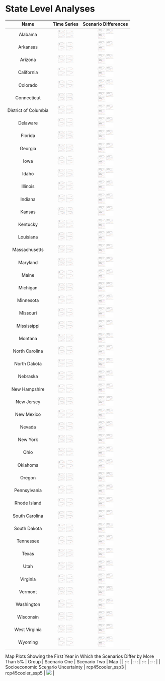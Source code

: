 # State Level Analyses
>
| Name | Time Series | Scenario Differences |
| :-: | :-: | :-: |
| Alabama | <img src="figures/States/State_Load_Projections_Alabama.png" width="50"> | <img src="figures/States/State_Load_Difference_Alabama.png" width="50"> |
| Arkansas | <img src="figures/States/State_Load_Projections_Arkansas.png" width="50"> | <img src="figures/States/State_Load_Difference_Arkansas.png" width="50"> |
| Arizona | <img src="figures/States/State_Load_Projections_Arizona.png" width="50"> | <img src="figures/States/State_Load_Difference_Arizona.png" width="50"> |
| California | <img src="figures/States/State_Load_Projections_California.png" width="50"> | <img src="figures/States/State_Load_Difference_California.png" width="50"> |
| Colorado | <img src="figures/States/State_Load_Projections_Colorado.png" width="50"> | <img src="figures/States/State_Load_Difference_Colorado.png" width="50"> |
| Connecticut | <img src="figures/States/State_Load_Projections_Connecticut.png" width="50"> | <img src="figures/States/State_Load_Difference_Connecticut.png" width="50"> |
| District of Columbia | <img src="figures/States/State_Load_Projections_District_of_Columbia.png" width="50"> | <img src="figures/States/State_Load_Difference_District_of_Columbia.png" width="50"> |
| Delaware | <img src="figures/States/State_Load_Projections_Delaware.png" width="50"> | <img src="figures/States/State_Load_Difference_Delaware.png" width="50"> |
| Florida | <img src="figures/States/State_Load_Projections_Florida.png" width="50"> | <img src="figures/States/State_Load_Difference_Florida.png" width="50"> |
| Georgia | <img src="figures/States/State_Load_Projections_Georgia.png" width="50"> | <img src="figures/States/State_Load_Difference_Georgia.png" width="50"> |
| Iowa | <img src="figures/States/State_Load_Projections_Iowa.png" width="50"> | <img src="figures/States/State_Load_Difference_Iowa.png" width="50"> |
| Idaho | <img src="figures/States/State_Load_Projections_Idaho.png" width="50"> | <img src="figures/States/State_Load_Difference_Idaho.png" width="50"> |
| Illinois | <img src="figures/States/State_Load_Projections_Illinois.png" width="50"> | <img src="figures/States/State_Load_Difference_Illinois.png" width="50"> |
| Indiana | <img src="figures/States/State_Load_Projections_Indiana.png" width="50"> | <img src="figures/States/State_Load_Difference_Indiana.png" width="50"> |
| Kansas | <img src="figures/States/State_Load_Projections_Kansas.png" width="50"> | <img src="figures/States/State_Load_Difference_Kansas.png" width="50"> |
| Kentucky | <img src="figures/States/State_Load_Projections_Kentucky.png" width="50"> | <img src="figures/States/State_Load_Difference_Kentucky.png" width="50"> |
| Louisiana | <img src="figures/States/State_Load_Projections_Louisiana.png" width="50"> | <img src="figures/States/State_Load_Difference_Louisiana.png" width="50"> |
| Massachusetts | <img src="figures/States/State_Load_Projections_Massachusetts.png" width="50"> | <img src="figures/States/State_Load_Difference_Massachusetts.png" width="50"> |
| Maryland | <img src="figures/States/State_Load_Projections_Maryland.png" width="50"> | <img src="figures/States/State_Load_Difference_Maryland.png" width="50"> |
| Maine | <img src="figures/States/State_Load_Projections_Maine.png" width="50"> | <img src="figures/States/State_Load_Difference_Maine.png" width="50"> |
| Michigan | <img src="figures/States/State_Load_Projections_Michigan.png" width="50"> | <img src="figures/States/State_Load_Difference_Michigan.png" width="50"> |
| Minnesota | <img src="figures/States/State_Load_Projections_Minnesota.png" width="50"> | <img src="figures/States/State_Load_Difference_Minnesota.png" width="50"> |
| Missouri | <img src="figures/States/State_Load_Projections_Missouri.png" width="50"> | <img src="figures/States/State_Load_Difference_Missouri.png" width="50"> |
| Mississippi | <img src="figures/States/State_Load_Projections_Mississippi.png" width="50"> | <img src="figures/States/State_Load_Difference_Mississippi.png" width="50"> |
| Montana | <img src="figures/States/State_Load_Projections_Montana.png" width="50"> | <img src="figures/States/State_Load_Difference_Montana.png" width="50"> |
| North Carolina | <img src="figures/States/State_Load_Projections_North_Carolina.png" width="50"> | <img src="figures/States/State_Load_Difference_North_Carolina.png" width="50"> |
| North Dakota | <img src="figures/States/State_Load_Projections_North_Dakota.png" width="50"> | <img src="figures/States/State_Load_Difference_North_Dakota.png" width="50"> |
| Nebraska | <img src="figures/States/State_Load_Projections_Nebraska.png" width="50"> | <img src="figures/States/State_Load_Difference_Nebraska.png" width="50"> |
| New Hampshire | <img src="figures/States/State_Load_Projections_New_Hampshire.png" width="50"> | <img src="figures/States/State_Load_Difference_New_Hampshire.png" width="50"> |
| New Jersey | <img src="figures/States/State_Load_Projections_New_Jersey.png" width="50"> | <img src="figures/States/State_Load_Difference_New_Jersey.png" width="50"> |
| New Mexico | <img src="figures/States/State_Load_Projections_New_Mexico.png" width="50"> | <img src="figures/States/State_Load_Difference_New_Mexico.png" width="50"> |
| Nevada | <img src="figures/States/State_Load_Projections_Nevada.png" width="50"> | <img src="figures/States/State_Load_Difference_Nevada.png" width="50"> |
| New York | <img src="figures/States/State_Load_Projections_New_York.png" width="50"> | <img src="figures/States/State_Load_Difference_New_York.png" width="50"> |
| Ohio | <img src="figures/States/State_Load_Projections_Ohio.png" width="50"> | <img src="figures/States/State_Load_Difference_Ohio.png" width="50"> |
| Oklahoma | <img src="figures/States/State_Load_Projections_Oklahoma.png" width="50"> | <img src="figures/States/State_Load_Difference_Oklahoma.png" width="50"> |
| Oregon | <img src="figures/States/State_Load_Projections_Oregon.png" width="50"> | <img src="figures/States/State_Load_Difference_Oregon.png" width="50"> |
| Pennsylvania | <img src="figures/States/State_Load_Projections_Pennsylvania.png" width="50"> | <img src="figures/States/State_Load_Difference_Pennsylvania.png" width="50"> |
| Rhode Island | <img src="figures/States/State_Load_Projections_Rhode_Island.png" width="50"> | <img src="figures/States/State_Load_Difference_Rhode_Island.png" width="50"> |
| South Carolina | <img src="figures/States/State_Load_Projections_South_Carolina.png" width="50"> | <img src="figures/States/State_Load_Difference_South_Carolina.png" width="50"> |
| South Dakota | <img src="figures/States/State_Load_Projections_South_Dakota.png" width="50"> | <img src="figures/States/State_Load_Difference_South_Dakota.png" width="50"> |
| Tennessee | <img src="figures/States/State_Load_Projections_Tennessee.png" width="50"> | <img src="figures/States/State_Load_Difference_Tennessee.png" width="50"> |
| Texas | <img src="figures/States/State_Load_Projections_Texas.png" width="50"> | <img src="figures/States/State_Load_Difference_Texas.png" width="50"> |
| Utah | <img src="figures/States/State_Load_Projections_Utah.png" width="50"> | <img src="figures/States/State_Load_Difference_Utah.png" width="50"> |
| Virginia | <img src="figures/States/State_Load_Projections_Virginia.png" width="50"> | <img src="figures/States/State_Load_Difference_Virginia.png" width="50"> |
| Vermont | <img src="figures/States/State_Load_Projections_Vermont.png" width="50"> | <img src="figures/States/State_Load_Difference_Vermont.png" width="50"> |
| Washington | <img src="figures/States/State_Load_Projections_Washington.png" width="50"> | <img src="figures/States/State_Load_Difference_Washington.png" width="50"> |
| Wisconsin | <img src="figures/States/State_Load_Projections_Wisconsin.png" width="50"> | <img src="figures/States/State_Load_Difference_Wisconsin.png" width="50"> |
| West Virginia | <img src="figures/States/State_Load_Projections_West_Virginia.png" width="50"> | <img src="figures/States/State_Load_Difference_West_Virginia.png" width="50"> |
| Wyoming | <img src="figures/States/State_Load_Projections_Wyoming.png" width="50"> | <img src="figures/States/State_Load_Difference_Wyoming.png" width="50"> |
>
Map Plots Showing the First Year in Which the Scenarios Differ by More Than 5%
| Group | Scenario One | Scenario Two | Map |
| :-: | :-: | :-: | :-: |
| Socioeconomic Scenario Uncertainty | rcp45cooler_ssp3 | rcp45cooler_ssp5 | <img src="figures/States/Divergence_Maps_rcp45cooler_ssp5_vs_rcp45cooler_ssp3.png.png" width="50"> |